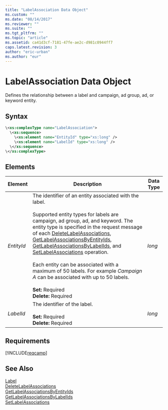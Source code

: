 ```yaml
---
title: "LabelAssociation Data Object"
ms.custom: ""
ms.date: "08/14/2017"
ms.reviewer: ""
ms.suite: ""
ms.tgt_pltfrm: ""
ms.topic: "article"
ms.assetid: ca41d3cf-7181-47fe-ae2c-d981c0944ff7
caps.latest.revision: 3
author: "eric-urban"
ms.author: "eur"
---
```

# LabelAssociation Data Object
Defines the relationship between a label and campaign, ad group, ad, or keyword entity.

## Syntax

```xml
\<xs:complexType name="LabelAssociation">
  \<xs:sequence>
    \<xs:element name="EntityId" type="xs:long" />
    \<xs:element name="LabelId" type="xs:long" />
  \</xs:sequence>
\</xs:complexType>
```

## <a name="Elements"></a>Elements

|Element|Description|Data Type|
|-----------|---------------|-------------|
|*EntityId*|The identifier of an entity associated with the label.<br/><br/>Supported entity types for labels are campaign, ad group, ad, and keyword. The entity type is specified in the request message of each [DeleteLabelAssociations](../campaign-api/deletelabelassociations-service-operation.md), [GetLabelAssociationsByEntityIds](../campaign-api/getlabelassociationsbyentityids-service-operation.md), [GetLabelAssociationsByLabelIds](../campaign-api/getlabelassociationsbylabelids-service-operation.md), and [SetLabelAssociations](../campaign-api/setlabelassociations-service-operation.md) operation.<br/><br/>Each entity can be associated with a maximum of 50 labels. For example *Campaign A* can be associated with up to 50 labels.<br/><br/>**Set:** Required<br/>**Delete:** Required|*long*|
|*LabelId*|The identifier of the label.<br/><br/>**Set:** Required<br/>**Delete:** Required|*long*|

## Requirements
[!INCLUDE[reqcamp](../campaign-api/includes/reqcamp.md)]
## See Also
[Label](../campaign-api/label-data-object.md)  
[DeleteLabelAssociations](../campaign-api/deletelabelassociations-service-operation.md)  
[GetLabelAssociationsByEntityIds](../campaign-api/getlabelassociationsbyentityids-service-operation.md)  
[GetLabelAssociationsByLabelIds](../campaign-api/getlabelassociationsbylabelids-service-operation.md)  
[SetLabelAssociations](../campaign-api/setlabelassociations-service-operation.md)  